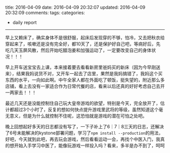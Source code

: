 title: 2016-04-09
date: 2016-04-09 20:32:07
updated: 2016-04-09 20:32:09
comments: 
tags:
categories:
- daily report

---

早上又赖床了，确实身体不是很舒服，起床后发现穿的不够，怕冷，又去把秋衣给穿起来了，咳嗽还是没有完全好，都10天了，还是保护好自己吧，等病好后，先吃几天玉屏风散，然后开始吃醋泡姜和加强运动了，一定要改变自己的身体状况！！！

早上开车送宝宝去上课，本来接着要去看看新房里爸妈买的新床（因为今早刚送来），结果我妈说货不对，又开车一起去了店里，果然是我妈搞错了，我妈这个买东西的水平，一向如此啊。中午全家人都在外面吃了顿饭，挺失望的，附近那么多店铺，看上去没有一家适合作为日常代餐的店，看来以后还真的好好考虑自己去开一两家去！！！

最近几天还是没能控制住自己玩大皇帝游戏的欲望，特别是今天，完全放开了，估计都超过3个小时了，反复的想如何快点提升游戏里武将的等级，虽然知道这个毫无意义，但是为什么就控制不住呢，这恐怕就是游戏的潜在可怕之处吧。

晚上回想起好多天的日志都没有写了，一下子补上了6｜7｜8三天的日志，还解决了6号未能解决的kystone部署问题，学习了```npm install --production```的用法，好吧，今天就到此吧，再去玩会游戏，然后看看运动一会，再找个中医入门，我真的想开始入手学习中医了，能像玩游戏一样投入吗？看来，多半是办不到了，呵呵